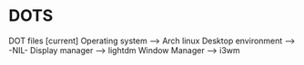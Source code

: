 # DOTS
DOT files [current]
Operating system --> Arch linux 
Desktop environment --> -NIL-
Display manager --> lightdm
Window Manager --> i3wm
